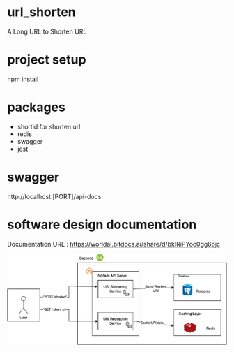 # url_shorten
A Long URL to Shorten URL

# project setup
npm install

# packages
- shortid for shorten url
- redis
- swagger
- jest

# swagger
http://localhost:[PORT]/api-docs

# software design documentation

Documentation URL : https://worldai.bitdocs.ai/share/d/bkIRiPYoc0gg6ojc




![URL Shortner Architecture Diagram](./images/url_shortner.jpg)
